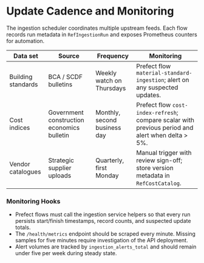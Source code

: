 # Update Cadence and Monitoring

The ingestion scheduler coordinates multiple upstream feeds.  Each flow records
run metadata in `RefIngestionRun` and exposes Prometheus counters for
automation.

| Data set | Source | Frequency | Monitoring |
|----------|--------|-----------|------------|
| Building standards | BCA / SCDF bulletins | Weekly watch on Thursdays | Prefect flow `material-standard-ingestion`; alert on any suspected updates. |
| Cost indices | Government construction economics bulletin | Monthly, second business day | Prefect flow `cost-index-refresh`; compare scalar with previous period and alert when delta &gt; 5%. |
| Vendor catalogues | Strategic supplier uploads | Quarterly, first Monday | Manual trigger with review sign-off; store version metadata in `RefCostCatalog`. |

### Monitoring Hooks

* Prefect flows must call the ingestion service helpers so that every run
  persists start/finish timestamps, record counts, and suspected update totals.
* The `/health/metrics` endpoint should be scraped every minute.  Missing
  samples for five minutes require investigation of the API deployment.
* Alert volumes are tracked by `ingestion_alerts_total` and should remain under
  five per week during steady state.
